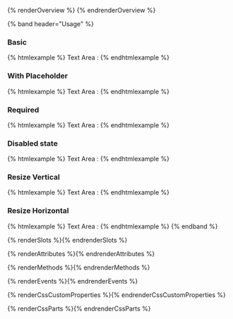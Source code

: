 {% renderOverview %}
  <pf-text-area></pf-text-area>
{% endrenderOverview %}

{% band header="Usage" %}
 ### Basic
 {% htmlexample %}
 <label for="text">Text Area : </label>
 <pf-text-area id="text"></pf-text-area>
 {% endhtmlexample %}

 ### With Placeholder 
  {% htmlexample %}
  <label for="text">Text Area : </label>
  <pf-text-area id="text" placeholder="placeholder"></pf-text-area>
  {% endhtmlexample %}

 ### Required 
  {% htmlexample %}
   <label for="text">Text Area : </label>
   <pf-text-area id="text" placeholder="placeholder" required="true" ></pf-text-area>
  {% endhtmlexample %}

 ### Disabled state
  {% htmlexample %}
  <label for="text">Text Area : </label>
  <pf-text-area id="text" placeholder="placeholder" disabled="true" ></pf-text-area>
  {% endhtmlexample %}

  ### Resize Vertical
  {% htmlexample %}
  <label for="text">Text Area : </label>
  <pf-text-area id="text" placeholder="placeholder" resize='vertical'></pf-text-area>
  {% endhtmlexample %}

  ### Resize Horizontal
  {% htmlexample %}
  <label for="text">Text Area : </label>
  <pf-text-area id="text" placeholder="placeholder" resize='horizontal'></pf-text-area>
  {% endhtmlexample %}
{% endband %}

{% renderSlots %}{% endrenderSlots %}

{% renderAttributes %}{% endrenderAttributes %}

{% renderMethods %}{% endrenderMethods %}

{% renderEvents %}{% endrenderEvents %}

{% renderCssCustomProperties %}{% endrenderCssCustomProperties %}

{% renderCssParts %}{% endrenderCssParts %}
